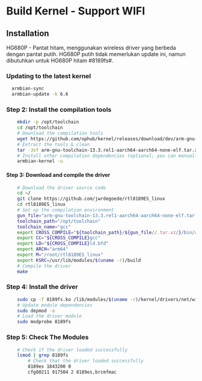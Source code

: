 
# Build Kernel - Support WIFI

## Installation

HG680P - Pantat hitam, menggunakan wireless driver yang berbeda dengan pantat putih. HG680P putih tidak memerlukan update ini, namun dibutuhkan untuk HG680P hitam #8189fs#. 
### Updating to the latest kernel
```bash
  armbian-sync
  armbian-update -k 6.6
```

### Step 2: Install the compilation tools
```bash
    mkdir -p /opt/toolchain
    cd /opt/toolchain
    # Download the compilation tools
    wget https://github.com/ophub/kernel/releases/download/dev/arm-gnu-toolchain-13.3.rel1-aarch64-aarch64-none-elf.tar.xz
    # Extract the tools & clean 
    tar -Jxf arm-gnu-toolchain-13.3.rel1-aarch64-aarch64-none-elf.tar.xz
    # Install other compilation dependencies (optional; you can manually install missing dependencies based on error messages)
    armbian-kernel -u
```

#### Step 3: Download and compile the driver
```bash
    # Download the driver source code
    cd ~/
    git clone https://github.com/jwrdegoede/rtl8189ES_linux
    cd rtl8189ES_linux
    # Set up the compilation environment
    gun_file="arm-gnu-toolchain-13.3.rel1-aarch64-aarch64-none-elf.tar.xz"
    toolchain_path="/opt/toolchain"
    toolchain_name="gcc"
    export CROSS_COMPILE="${toolchain_path}/${gun_file//.tar.xz/}/bin/aarch64-none-elf-"
    export CC="${CROSS_COMPILE}gcc"
    export LD="${CROSS_COMPILE}ld.bfd"
    export ARCH="arm64"
    export M="/root/rtl8189ES_linux"
    export KSRC=/usr/lib/modules/$(uname -r)/build
    # Compile the driver
    make
```

### Step 4: Install the driver
```bash
    sudo cp -f 8189fs.ko /lib/modules/$(uname -r)/kernel/drivers/net/wireless/
    # Update module dependencies
    sudo depmod -a
    # Load the driver module
    sudo modprobe 8189fs
```
### Step 5: Check The Modules
```bash
    # Check if the driver loaded successfully
    lsmod | grep 8189fs
        # Check that the driver loaded successfully
        8189es 1843200 0
        cfg80211 917504 2 8189es,brcmfmac
```